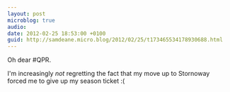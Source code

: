 ```yaml
---
layout: post
microblog: true
audio: 
date: 2012-02-25 18:53:00 +0100
guid: http://samdeane.micro.blog/2012/02/25/t173465534178930688.html
---
```

Oh dear #QPR.

I'm increasingly *not* regretting the fact that my move up to Stornoway forced me to give up my season ticket :(
